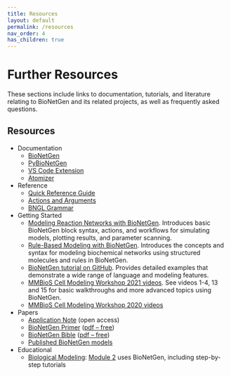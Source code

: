 ```yaml
---
title: Resources
layout: default
permalink: /resources
nav_order: 4
has_children: true
---
```


<!-- {% include youtube_player.html id="ZnP-yLpAJIE" %} -->

# Further Resources
These sections include links to documentation, tutorials, and literature relating to BioNetGen and its related projects, as well as frequently asked questions.

## Resources
- Documentation
     - [BioNetGen](https://bionetgen.readthedocs.io/en/latest/index.html)
     - [PyBioNetGen](https://pybionetgen.readthedocs.io/en/latest/)
     - [VS Code Extension](https://bng-vscode-extension.readthedocs.io/en/latest/)
     - [Atomizer](https://pybionetgen.readthedocs.io/en/latest/atomizer.html)
- Reference
     - [Quick Reference Guide](https://github.com/RuleWorld/bionetgen/blob/master/docs/unused/QRG-30Mar2016.pdf)
     - [Actions and Arguments](https://docs.google.com/spreadsheets/d/1Co0bPgMmOyAFxbYnGCmwKzoEsY2aUCMtJXQNpQCEUag/edit?usp=sharing)
     - [BNGL Grammar](https://github.com/RuleWorld/BNG_vscode_extension/blob/main/bngl-grammar-ebnf.pdf)
- Getting Started
     - [Modeling Reaction Networks with BioNetGen](https://github.com/mcellteam/Workshop_2021/blob/master/bionetgen/slides/CMW2021-IntroToRxnNetModelingBNG.pptx?raw=true). Introduces basic BioNetGen block syntax, actions, and workflows for simulating models, plotting results, and parameter scanning.
     - [Rule-Based Modeling with BioNetGen](https://github.com/mcellteam/Workshop_2021/blob/master/bionetgen/slides/CMW2021-IntroRBM.pptx?raw=true). Introduces the concepts and syntax for modeling biochemical networks using structured molecules and rules in BioNetGen.
     - [BioNetGen tutorial on GitHub](/tutorial). Provides detailed examples that demonstrate a wide range of language and modeling features.
     - [MMBioS Cell Modeling Workshop 2021 videos](https://www.youtube.com/playlist?list=PLHmIPhi01uH9P0bk17Ul-WCcSk86wiW_6). See videos 1-4, 13 and 15 for basic walkthroughs and more advanced topics using BioNetGen.
     - [MMBioS Cell Modeling Workshop 2020 videos](https://www.youtube.com/playlist?list=PLHmIPhi01uH9EkKhOuB5fjDjrlZu_TDG6)
- Papers
    - [Application Note](https://academic.oup.com/bioinformatics/article-lookup/doi/10.1093/bioinformatics/btw469) (open
    access)
    - [BioNetGen Primer](https://link.springer.com/protocol/10.1007%2F978-1-61779-833-7_9) ([pdf
    –
    free](https://www.dropbox.com/s/rm0535pgom2zr6i/Sekar-RuleBasedPrimer-2012.pdf?dl=0))
    - [BioNetGen Bible](https://link.springer.com/protocol/10.1007%2F978-1-59745-525-1_5) ([pdf
    –
    free](https://www.csb.pitt.edu/Faculty/Faeder/Publications/Reprints/Faeder_2009.pdf))
    - [Published BioNetGen models](/applications)
- Educational
    - [Biological Modeling](https://biologicalmodeling.org/): [Module 2](https://biologicalmodeling.org/chemotaxis/home) uses BioNetGen, including step-by-step tutorials